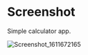 # Screenshot

Simple calculator app.

![Screenshot_1611672165](https://user-images.githubusercontent.com/34651105/105861088-595fe000-6014-11eb-9413-eeb3df444aee.png)

